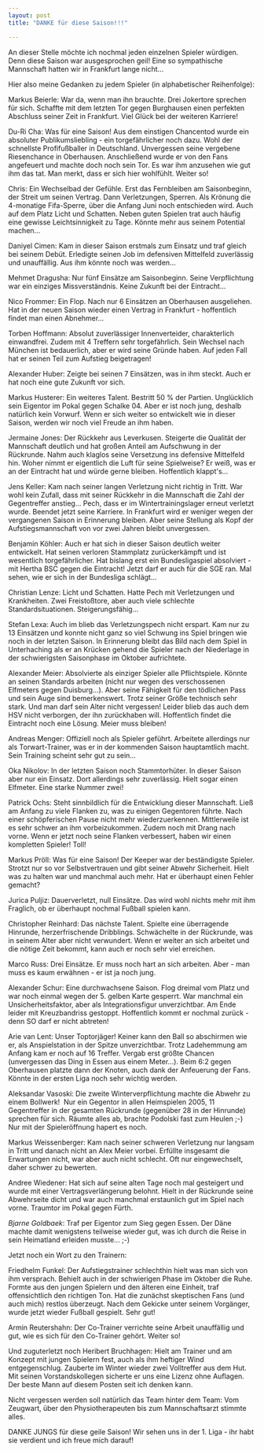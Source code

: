 ```yaml
---
layout: post
title: "DANKE für diese Saison!!!"

---
```


An dieser Stelle möchte ich nochmal jeden einzelnen Spieler würdigen. Denn diese Saison war ausgesprochen geil! Eine so sympathische Mannschaft hatten wir in Frankfurt lange nicht...

Hier also meine Gedanken zu jedem Spieler (in alphabetischer Reihenfolge):  

Markus Beierle: War da, wenn man ihn brauchte. Drei Jokertore sprechen für sich. Schaffte mit dem letzten Tor gegen Burghausen einen perfekten Abschluss seiner Zeit in Frankfurt. Viel Glück bei der weiteren Karriere!

Du-Ri Cha: Was für eine Saison! Aus dem einstigen Chancentod wurde ein absoluter Publikumsliebling - ein torgefährlicher noch dazu. Wohl der schnellste Profifußballer in Deutschland. Unvergessen seine vergebene Riesenchance in Oberhausen. Anschließend wurde er von den Fans angefeuert und machte doch noch sein Tor. Es war ihm anzusehen wie gut ihm das tat. Man merkt, dass er sich hier wohlfühlt. Weiter so!

Chris: Ein Wechselbad der Gefühle. Erst das Fernbleiben am Saisonbeginn, der Streit um seinen Vertrag. Dann Verletzungen, Sperren. Als Krönung die 4-monatige Fifa-Sperre, über die Anfang Juni noch entschieden wird. Auch auf dem Platz Licht und Schatten. Neben guten Spielen trat auch häufig eine gewisse Leichtsinnigkeit zu Tage. Könnte mehr aus seinem Potential machen...

Daniyel Cimen: Kam in dieser Saison erstmals zum Einsatz und traf gleich bei seinem Debüt. Erledigte seinen Job im defensiven Mittelfeld zuverlässig und unauffällig. Aus ihm könnte noch was werden...

Mehmet Dragusha: Nur fünf Einsätze am Saisonbeginn. Seine Verpflichtung war ein einziges Missverständnis. Keine Zukunft bei der Eintracht...

Nico Frommer: Ein Flop. Nach nur 6 Einsätzen an Oberhausen ausgeliehen. Hat in der neuen Saison wieder einen Vertrag in Frankfurt - hoffentlich findet man einen Abnehmer...

Torben Hoffmann: Absolut zuverlässiger Innenverteider, charakterlich einwandfrei. Zudem mit 4 Treffern sehr torgefährlich. Sein Wechsel nach München ist bedauerlich, aber er wird seine Gründe haben. Auf jeden Fall hat er seinen Teil zum Aufstieg beigetragen!

Alexander Huber: Zeigte bei seinen 7 Einsätzen, was in ihm steckt. Auch er hat noch eine gute Zukunft vor sich.

Markus Husterer: Ein weiteres Talent. Bestritt 50 % der Partien. Unglücklich sein Eigentor im Pokal gegen Schalke 04. Aber er ist noch jung, deshalb natürlich kein Vorwurf. Wenn er sich weiter so entwickelt wie in dieser Saison, werden wir noch viel Freude an ihm haben.

Jermaine Jones: Der Rückkehr aus Leverkusen. Steigerte die Qualität der Mannschaft deutlich und hat großen Anteil am Aufschwung in der Rückrunde. Nahm auch klaglos seine Versetzung ins defensive Mittelfeld hin. Woher nimmt er eigentlich die Luft für seine Spielweise? Er weiß, was er an der Eintracht hat und würde gerne bleiben. Hoffentlich klappt's...

Jens Keller: Kam nach seiner langen Verletzung nicht richtig in Tritt. War wohl kein Zufall, dass mit seiner Rückkehr in die Mannschaft die Zahl der Gegentreffer anstieg... Pech, dass er im Wintertrainingslager erneut verletzt wurde. Beendet jetzt seine Karriere. In Frankfurt wird er weniger wegen der vergangenen Saison in Erinnerung bleiben. Aber seine Stellung als Kopf der Aufstiegsmannschaft von vor zwei Jahren bleibt unvergessen.

Benjamin Köhler: Auch er hat sich in dieser Saison deutlich weiter entwickelt. Hat seinen verloren Stammplatz zurückerkämpft und ist wesentlich torgefährlicher. Hat bislang erst ein Bundesligaspiel absolviert - mit Hertha BSC gegen die Eintracht! Jetzt darf er auch für die SGE ran. Mal sehen, wie er sich in der Bundesliga schlägt...

Christian Lenze: Licht und Schatten. Hatte Pech mit Verletzungen und Krankheiten. Zwei Freistoßtore, aber auch viele schlechte Standardsituationen. Steigerungsfähig...

Stefan Lexa: Auch im blieb das Verletzungspech nicht erspart. Kam nur zu 13 Einsätzen und konnte nicht ganz so viel Schwung ins Spiel bringen wie noch in der letzten Saison. In Erinnerung bleibt das Bild nach dem Spiel in Unterhaching als er an Krücken gehend die Spieler nach der Niederlage in der schwierigsten Saisonphase im Oktober aufrichtete.

Alexander Meier: Absolvierte als einziger Spieler alle Pflichtspiele. Könnte an seinen Standards arbeiten (nicht nur wegen des verschossenen Elfmeters gegen Duisburg...). Aber seine Fähigkeit für den tödlichen Pass und sein Auge sind bemerkenswert. Trotz seiner Größe technisch sehr stark. Und man darf sein Alter nicht vergessen! Leider blieb das auch dem HSV nicht verborgen, der ihn zurückhaben will. Hoffentlich findet die Eintracht noch eine Lösung. Meier muss bleiben!

Andreas Menger: Offiziell noch als Spieler geführt. Arbeitete allerdings nur als Torwart-Trainer, was er in der kommenden Saison hauptamtlich macht. Sein Training scheint sehr gut zu sein...

Oka Nikolov: In der letzten Saison noch Stammtorhüter. In dieser Saison aber nur ein Einsatz. Dort allerdings sehr zuverlässig. Hielt sogar einen Elfmeter. Eine starke Nummer zwei!

Patrick Ochs: Steht sinnbildlich für die Entwicklung dieser Mannschaft. Ließ am Anfang zu viele Flanken zu, was zu einigen Gegentoren führte. Nach einer schöpferischen Pause nicht mehr wiederzuerkennen. Mittlerweile ist es sehr schwer an ihm vorbeizukommen. Zudem noch mit Drang nach vorne. Wenn er jetzt noch seine Flanken verbessert, haben wir einen kompletten Spieler! Toll!

Markus Pröll: Was für eine Saison! Der Keeper war der beständigste Spieler. Strotzt nur so vor Selbstvertrauen und gibt seiner Abwehr Sicherheit. Hielt was zu halten war und manchmal auch mehr. Hat er überhaupt einen Fehler gemacht?

Jurica Puljiz: Dauerverletzt, null Einsätze. Das wird wohl nichts mehr mit ihm Fraglich, ob er überhaupt nochmal Fußball spielen kann.

Christopher Reinhard: Das nächste Talent. Spielte eine überragende Hinrunde, herzerfrischende Dribblings. Schwächelte in der Rückrunde, was in seinem Alter aber nicht verwundert. Wenn er weiter an sich arbeitet und die nötige Zeit bekommt, kann auch er noch sehr viel erreichen.

Marco Russ: Drei Einsätze. Er muss noch hart an sich arbeiten. Aber - man muss es kaum erwähnen - er ist ja noch jung.

Alexander Schur: Eine durchwachsene Saison. Flog dreimal vom Platz und war noch einmal wegen der 5. gelben Karte gesperrt. War manchmal ein Unsicherheitsfaktor, aber als Integrationsfigur unverzichtbar. Am Ende leider mit Kreuzbandriss gestoppt. Hoffentlich kommt er nochmal zurück - denn SO darf er nicht abtreten!

Arie van Lent: Unser Toptorjäger! Keiner kann den Ball so abschirmen wie er, als Anspielstation in der Spitze unverzichtbar. Trotz Ladehemmung am Anfang kam er noch auf 16 Treffer. Vergab erst größte Chancen (unvergessen das Ding in Essen aus einem Meter...). Beim 6:2 gegen Oberhausen platzte dann der Knoten, auch dank der Anfeuerung der Fans. Könnte in der ersten Liga noch sehr wichtig werden.

Aleksandar Vasoski: Die zweite Winterverpflichtung machte die Abwehr zu einem Bollwerk!  Nur ein Gegentor in allen Heimspielen 2005, 11 Gegentreffer in der gesamten Rückrunde (gegenüber 28 in der Hinrunde) sprechen für sich. Räumte alles ab, brachte Podolski fast zum Heulen ;-) Nur mit der Spieleröffnung hapert es noch.

Markus Weissenberger: Kam nach seiner schweren Verletzung nur langsam in Tritt und danach nicht an Alex Meier vorbei. Erfüllte insgesamt die Erwartungen nicht, war aber auch nicht schlecht. Oft nur eingewechselt, daher schwer zu bewerten.

Andree Wiedener: Hat sich auf seine alten Tage noch mal gesteigert und wurde mit einer Vertragsverlängerung belohnt. Hielt in der Rückrunde seine Abwehrseite dicht und war auch manchmal erstaunlich gut im Spiel nach vorne. Traumtor im Pokal gegen Fürth.

_Bjarne Goldbaek_: Traf per Eigentor zum Sieg gegen Essen. Der Däne machte damit wenigstens teilweise wieder gut, was ich durch die Reise in sein Heimatland erleiden musste... ;-)

Jetzt noch ein Wort zu den Trainern:  
  
Friedhelm Funkel: Der Aufstiegstrainer schlechthin hielt was man sich von ihm versprach. Behielt auch in der schwierigen Phase im Oktober die Ruhe. Formte aus den jungen Spielern und den älteren eine Einheit, traf offensichtlich den richtigen Ton. Hat die zunächst skeptischen Fans (und auch mich) restlos überzeugt. Nach dem Gekicke unter seinem Vorgänger, wurde jetzt wieder Fußball gespielt. Sehr gut!

Armin Reutershahn: Der Co-Trainer verrichte seine Arbeit unauffällig und gut, wie es sich für den Co-Trainer gehört. Weiter so!

Und zuguterletzt noch Heribert Bruchhagen: Hielt am Trainer und am Konzept mit jungen Spielern fest, auch als ihm heftiger Wind entgegenschlug. Zauberte im Winter wieder zwei Volltreffer aus dem Hut. Mit seinen Vorstandskollegen sicherte er uns eine Lizenz ohne Auflagen. Der beste Mann auf diesem Posten seit ich denken kann.

Nicht vergessen werden soll natürlich das Team hinter dem Team: Vom Zeugwart, über den Physiotherapeuten bis zum Mannschaftsarzt stimmte alles.

DANKE JUNGS für diese geile Saison! Wir sehen uns in der 1. Liga - ihr habt sie verdient und ich freue mich darauf!
